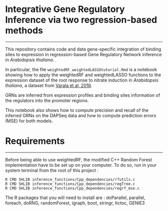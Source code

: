 # Integrative Gene Regulatory Inference via two regression-based methods
---

This repository contains code and data gene-specific integration of binding sites to expression in regression-based Gene Regulatory Network inference in *Arabidopsis thaliana*.

In particular, the file `weightedRF_weightedLASSOtutorial.Rmd` is a notebook showing how to apply the weightedRF and weightedLASSO functions to the expression dataset of the root response to nitrate induction in *Arabidopsis thaliana*, a dataset from [Varala et al, 2018](https://www.pnas.org/doi/abs/10.1073/pnas.1721487115).

GRNs are inferred from expression profiles and binding sites information of the regulators into the promoter regions.

This notebook also shows how to compute precision and recall of the inferred GRNs on the DAPSeq data and how to compute prediction errors (MSE) for both models.


# Requirements
---

Before being able to use weightedRF, the modified C++ Random Forest implementation have to be set up on your computer. To do so, run in your system terminal from the root of this project :

```
R CMD SHLIB inference_functions/Cpp_dependencies/rfutils.c
R CMD SHLIB inference_functions/Cpp_dependencies/regTree.c
R CMD SHLIB inference_functions/Cpp_dependencies/regrf_mse.c
```

The R packages that you will need to install are :
doParallel, parallel, foreach, doRNG, randomForest, igraph, boot, stringr, tictoc, GENIE3

